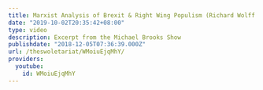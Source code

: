 ```yaml
---
title: Marxist Analysis of Brexit & Right Wing Populism (Richard Wolff & Michael Brooks)
date: "2019-10-02T20:35:42+08:00"
type: video
description: Excerpt from the Michael Brooks Show
publishdate: "2018-12-05T07:36:39.000Z"
url: /theswoletariat/WMoiuEjqMhY/
providers:
  youtube:
    id: WMoiuEjqMhY
---
```

